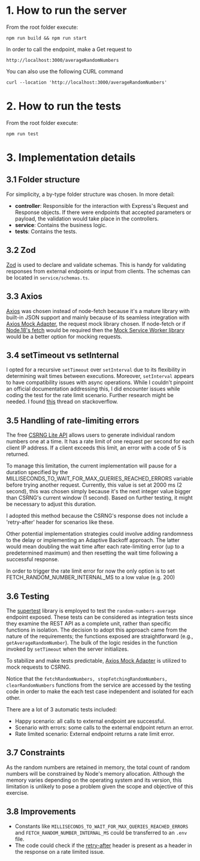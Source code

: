 
# 1. How to run the server
From the root folder execute:

```
npm run build && npm run start
```

In order to call the endpoint, make a Get request to
```
http://localhost:3000/averageRandomNumbers
```

You can also use the following CURL command

```
curl --location 'http://localhost:3000/averageRandomNumbers'
```

# 2. How to run the tests
From the root folder execute:
```
npm run test
```

# 3. Implementation details

## 3.1 Folder structure
For simplicity, a by-type folder structure was chosen. In more detail:
- **controller**: Responsible for the interaction with Express's Request and Response objects. If there were endpoints that accepted parameters or payload, the validation would take place in the controllers.
- **service**: Contains the business logic.
- **tests**: Contains the tests.

## 3.2 Zod
[Zod](https://zod.dev/) is used to declare and validate schemas. This is handy for validating responses from external endpoints or input from clients. The schemas can be located in `service/schemas.ts`.

## 3.3 Axios
[Axios](https://axios-http.com/docs/intro) was chosen instead of node-fetch because it's a mature library with built-in JSON support and mainly because of its seamless integration with [Axios Mock Adapter](https://www.npmjs.com/package/axios-mock-adapter), the request mock library chosen. If node-fetch or if [Node.18's fetch](https://nodejs.org/en/blog/announcements/v18-release-announce#fetch-experimental) would be required then the [Mock Service Worker library](https://mswjs.io/docs/getting-started/mocks/rest-api) would be a better option for mocking requests.

## 3.4 setTimeout vs setInternal
I opted for a recursive ``setTimeout`` over ``setInterval`` due to its flexibility in determining wait times between executions. Moreover, ``setInterval`` appears to have compatibility issues with async operations. While I couldn't pinpoint an official documentation addressing this, I did encounter issues while coding the test for the rate limit scenario. Further research might be needed. I found [this](https://stackoverflow.com/questions/52184291/async-await-with-setinterval) thread on stackoverflow.

## 3.5 Handling of rate-limiting errors
The free [CSRNG Lite API](https://csrng.net/documentation/csrng-lite/) allows users to generate individual random numbers one at a time. It has a rate limit of one request per second for each client IP address. If a client exceeds this limit, an error with a code of 5 is returned.

To manage this limitation, the current implementation will pause for a duration specified by the MILLISECONDS_TO_WAIT_FOR_MAX_QUERIES_REACHED_ERRORS variable before trying another request. Currently, this value is set at 2000 ms (2 second), this was chosen simply because it's the next integer  value bigger than CSRNG's current window (1 second). Based on further testing, it might be necessary to adjust this duration.

I adopted this method because the CSRNG's response does not include a 'retry-after' header for scenarios like these. 

Other potential implementation strategies could involve adding randomness to the delay or implementing an Adaptive Backoff approach. The latter would mean doubling the wait time after each rate-limiting error (up to a predetermined maximum) and then resetting the wait time following a successful response.

In order to trigger the rate limit error for now the only option is to set FETCH_RANDOM_NUMBER_INTERNAL_MS to a low value (e.g. 200)
## 3.6 Testing 
The [supertest](https://www.npmjs.com/package/supertest) library is employed to test the `random-numbers-average` endpoint exposed. These tests can be considered as integration tests since they examine the REST API as a complete unit, rather than specific functions in isolation. The decision to adopt this approach came from the nature of the requirements; the functions exposed are straightforward (e.g., `getAverageRandomNumber`). The bulk of the logic resides in the function invoked by `setTimeout` when the server initializes.

To stabilize and make tests predictable, [Axios Mock Adapter](https://www.npmjs.com/package/axios-mock-adapter) is utilized to mock requests to CSRNG.

Notice that the ``fetchRandomNumbers, stopFetchingRandomNumbers, clearRandomNumbers`` functions from the service are accessed by the testing code in order to make the each test case independent and isolated for each other.

There are a lot of 3 automatic tests included:
- Happy scenario: all calls to external endpoint are successful.
- Scenario with errors: some calls to the external endpoint return an error.
- Rate limited scenario: External endpoint returns a rate limit error.

## 3.7 Constraints
As the random numbers are retained in memory, the total count of random numbers will be constrained by Node's memory allocation. Although the memory varies depending on the operating system and its version, this limitation is unlikely to pose a problem given the scope and objective of this exercise.

## 3.8 Improvements
- Constants like `MILLISECONDS_TO_WAIT_FOR_MAX_QUERIES_REACHED_ERRORS` and `FETCH_RANDOM_NUMBER_INTERNAL_MS` could be transferred to an `.env` file.
- The code could check if the [retry-after](https://developer.mozilla.org/en-US/docs/Web/HTTP/Headers/Retry-After) header is present as a header in the response on a rate limited issue. 